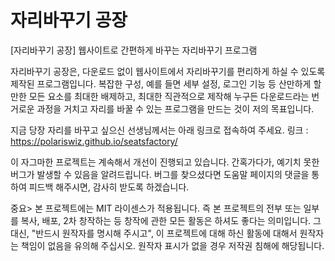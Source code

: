 # 자리바꾸기 공장
[자리바꾸기 공장] 웹사이트로 간편하게 바꾸는 자리바꾸기 프로그램

자리바꾸기 공장은, 다운로드 없이 웹사이트에서 자리바꾸기를 편리하게 하실 수 있도록 제작된 프로그램입니다.
복잡한 구성, 예를 들면 세부 설정, 로그인 기능 등 산만하게 할 만한 모든 요소를 최대한 배제하고, 최대한 직관적으로 제작해
누구든 다운로드라는 번거로운 과정을 거치고 자리를 바꿀 수 있는 프로그램을 만드는 것이 저의 목표입니다.

지금 당장 자리를 바꾸고 싶으신 선생님께서는 아래 링크로 접속하여 주세요.
링크 : https://polariswiz.github.io/seatsfactory/

이 자그마한 프로젝트는 계속해서 개선이 진행되고 있습니다. 간혹가다가, 예기치 못한 버그가 발생할 수 있음을 알려드립니다.
버그를 찾으셨다면 도움말 페이지의 댓글을 통하여 피드백 해주시면, 감사히 받도록 하겠습니다.

중요> 본 프로젝트에는 MIT 라이센스가 적용됩니다. 즉 본 프로젝트의 전부 또는 일부를 복사, 배포, 2차 창작하는 등 창작에 관한 모든 활동은 하셔도 좋다는 의미입니다.
그 대신, "반드시 원작자를 명시해 주시고", 이 프로젝트에 대해 하신 활동에 대해서 원작자는 책임이 없음을 유의해 주십시오.
원작자 표시가 없을 경우 저작권 침해에 해당됩니다.
